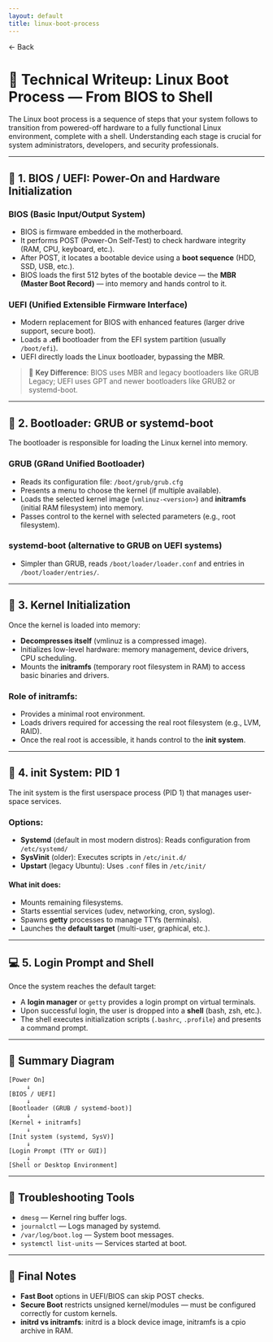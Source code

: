 ```yaml
---
layout: default
title: linux-boot-process 
---
```


<a href="https://anish7600.github.io/technical-writeups" style="text-decoration: none;">← Back</a>


# 🐧 Technical Writeup: Linux Boot Process — From BIOS to Shell

The Linux boot process is a sequence of steps that your system follows to transition from powered-off hardware to a fully functional Linux environment, complete with a shell. Understanding each stage is crucial for system administrators, developers, and security professionals.

---

## 🧭 1. BIOS / UEFI: Power-On and Hardware Initialization

### BIOS (Basic Input/Output System)

* BIOS is firmware embedded in the motherboard.
* It performs POST (Power-On Self-Test) to check hardware integrity (RAM, CPU, keyboard, etc.).
* After POST, it locates a bootable device using a **boot sequence** (HDD, SSD, USB, etc.).
* BIOS loads the first 512 bytes of the bootable device — the **MBR (Master Boot Record)** — into memory and hands control to it.

### UEFI (Unified Extensible Firmware Interface)

* Modern replacement for BIOS with enhanced features (larger drive support, secure boot).
* Loads a **.efi** bootloader from the EFI system partition (usually `/boot/efi`).
* UEFI directly loads the Linux bootloader, bypassing the MBR.

> 🔧 **Key Difference**: BIOS uses MBR and legacy bootloaders like GRUB Legacy; UEFI uses GPT and newer bootloaders like GRUB2 or systemd-boot.

---

## 💽 2. Bootloader: GRUB or systemd-boot

The bootloader is responsible for loading the Linux kernel into memory.

### GRUB (GRand Unified Bootloader)

* Reads its configuration file: `/boot/grub/grub.cfg`
* Presents a menu to choose the kernel (if multiple available).
* Loads the selected kernel image (`vmlinuz-<version>`) and **initramfs** (initial RAM filesystem) into memory.
* Passes control to the kernel with selected parameters (e.g., root filesystem).

### systemd-boot (alternative to GRUB on UEFI systems)

* Simpler than GRUB, reads `/boot/loader/loader.conf` and entries in `/boot/loader/entries/`.

---

## 🧠 3. Kernel Initialization

Once the kernel is loaded into memory:

* **Decompresses itself** (vmlinuz is a compressed image).
* Initializes low-level hardware: memory management, device drivers, CPU scheduling.
* Mounts the **initramfs** (temporary root filesystem in RAM) to access basic binaries and drivers.

### Role of initramfs:

* Provides a minimal root environment.
* Loads drivers required for accessing the real root filesystem (e.g., LVM, RAID).
* Once the real root is accessible, it hands control to the **init system**.

---

## 🧱 4. init System: PID 1

The init system is the first userspace process (PID 1) that manages user-space services.

### Options:

* **Systemd** (default in most modern distros): Reads configuration from `/etc/systemd/`
* **SysVinit** (older): Executes scripts in `/etc/init.d/`
* **Upstart** (legacy Ubuntu): Uses `.conf` files in `/etc/init/`

#### What init does:

* Mounts remaining filesystems.
* Starts essential services (udev, networking, cron, syslog).
* Spawns **getty** processes to manage TTYs (terminals).
* Launches the **default target** (multi-user, graphical, etc.).

---

## 💻 5. Login Prompt and Shell

Once the system reaches the default target:

* A **login manager** or `getty` provides a login prompt on virtual terminals.
* Upon successful login, the user is dropped into a **shell** (bash, zsh, etc.).
* The shell executes initialization scripts (`.bashrc`, `.profile`) and presents a command prompt.

---

## 🔁 Summary Diagram

```
[Power On]
     ↓
[BIOS / UEFI]
     ↓
[Bootloader (GRUB / systemd-boot)]
     ↓
[Kernel + initramfs]
     ↓
[Init system (systemd, SysV)]
     ↓
[Login Prompt (TTY or GUI)]
     ↓
[Shell or Desktop Environment]
```

---

## 🧪 Troubleshooting Tools

* `dmesg` — Kernel ring buffer logs.
* `journalctl` — Logs managed by systemd.
* `/var/log/boot.log` — System boot messages.
* `systemctl list-units` — Services started at boot.

---

## 📌 Final Notes

* **Fast Boot** options in UEFI/BIOS can skip POST checks.
* **Secure Boot** restricts unsigned kernel/modules — must be configured correctly for custom kernels.
* **initrd vs initramfs**: initrd is a block device image, initramfs is a cpio archive in RAM.
